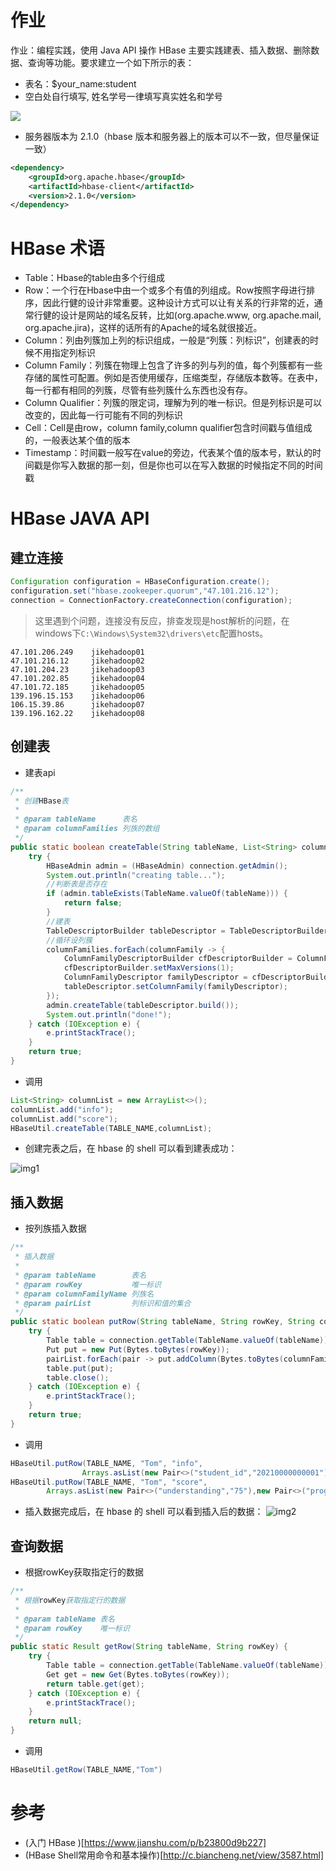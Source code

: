 # 作业
作业：编程实践，使用 Java API 操作 HBase
主要实践建表、插入数据、删除数据、查询等功能。要求建立一个如下所示的表：

* 表名：$your_name:student
* 空白处自行填写, 姓名学号一律填写真实姓名和学号

![](https://static001.infoq.cn/resource/image/21/89/21ceb17dda135b92d718a5db94603689.png)

* 服务器版本为 2.1.0（hbase 版本和服务器上的版本可以不一致，但尽量保证一致）
```xml
<dependency>
    <groupId>org.apache.hbase</groupId>
    <artifactId>hbase-client</artifactId>
    <version>2.1.0</version>
</dependency>
```

# HBase 术语
* Table：Hbase的table由多个行组成
* Row：一个行在Hbase中由一个或多个有值的列组成。Row按照字母进行排序，因此行健的设计非常重要。这种设计方式可以让有关系的行非常的近，通常行健的设计是网站的域名反转，比如(org.apache.www, org.apache.mail, org.apache.jira)，这样的话所有的Apache的域名就很接近。
* Column：列由列簇加上列的标识组成，一般是“列簇：列标识”，创建表的时候不用指定列标识
* Column Family：列簇在物理上包含了许多的列与列的值，每个列簇都有一些存储的属性可配置。例如是否使用缓存，压缩类型，存储版本数等。在表中，每一行都有相同的列簇，尽管有些列簇什么东西也没有存。
* Column Qualifier：列簇的限定词，理解为列的唯一标识。但是列标识是可以改变的，因此每一行可能有不同的列标识
* Cell：Cell是由row，column family,column qualifier包含时间戳与值组成的，一般表达某个值的版本
* Timestamp：时间戳一般写在value的旁边，代表某个值的版本号，默认的时间戳是你写入数据的那一刻，但是你也可以在写入数据的时候指定不同的时间戳

# HBase JAVA API
## 建立连接
```java
Configuration configuration = HBaseConfiguration.create();
configuration.set("hbase.zookeeper.quorum","47.101.216.12");
connection = ConnectionFactory.createConnection(configuration);
```

> 这里遇到个问题，连接没有反应，排查发现是host解析的问题，在windows下`C:\Windows\System32\drivers\etc`配置hosts。

```
47.101.206.249    jikehadoop01
47.101.216.12     jikehadoop02
47.101.204.23     jikehadoop03
47.101.202.85     jikehadoop04
47.101.72.185     jikehadoop05
139.196.15.153    jikehadoop06
106.15.39.86      jikehadoop07
139.196.162.22    jikehadoop08
```

## 创建表
* 建表api
```java
/**
 * 创建HBase表
 *
 * @param tableName      表名
 * @param columnFamilies 列族的数组
 */
public static boolean createTable(String tableName, List<String> columnFamilies) {
    try {
        HBaseAdmin admin = (HBaseAdmin) connection.getAdmin();
        System.out.println("creating table...");
        //判断表是否存在
        if (admin.tableExists(TableName.valueOf(tableName))) {
            return false;
        }
        //建表
        TableDescriptorBuilder tableDescriptor = TableDescriptorBuilder.newBuilder(TableName.valueOf(tableName));
        //循环设列簇
        columnFamilies.forEach(columnFamily -> {
            ColumnFamilyDescriptorBuilder cfDescriptorBuilder = ColumnFamilyDescriptorBuilder.newBuilder(Bytes.toBytes(columnFamily));
            cfDescriptorBuilder.setMaxVersions(1);
            ColumnFamilyDescriptor familyDescriptor = cfDescriptorBuilder.build();
            tableDescriptor.setColumnFamily(familyDescriptor);
        });
        admin.createTable(tableDescriptor.build());
        System.out.println("done!");
    } catch (IOException e) {
        e.printStackTrace();
    }
    return true;
}
```
* 调用
```java
List<String> columnList = new ArrayList<>();
columnList.add("info");
columnList.add("score");
HBaseUtil.createTable(TABLE_NAME,columnList);
```

* 创建完表之后，在 hbase 的 shell 可以看到建表成功：

![img1]()

## 插入数据
* 按列族插入数据
```java
/**
 * 插入数据
 *
 * @param tableName        表名
 * @param rowKey           唯一标识
 * @param columnFamilyName 列族名
 * @param pairList         列标识和值的集合
 */
public static boolean putRow(String tableName, String rowKey, String columnFamilyName, List<Pair<String, String>> pairList) {
    try {
        Table table = connection.getTable(TableName.valueOf(tableName));
        Put put = new Put(Bytes.toBytes(rowKey));
        pairList.forEach(pair -> put.addColumn(Bytes.toBytes(columnFamilyName), Bytes.toBytes(pair.getKey()), Bytes.toBytes(pair.getValue())));
        table.put(put);
        table.close();
    } catch (IOException e) {
        e.printStackTrace();
    }
    return true;
}
```
* 调用
```java
HBaseUtil.putRow(TABLE_NAME, "Tom", "info",
                Arrays.asList(new Pair<>("student_id","20210000000001"),new Pair<>("class","1")));
HBaseUtil.putRow(TABLE_NAME, "Tom", "score",
        Arrays.asList(new Pair<>("understanding","75"),new Pair<>("programing","82")));
```
* 插入数据完成后，在 hbase 的 shell 可以看到插入后的数据：
![img2]()

## 查询数据
* 根据rowKey获取指定行的数据
```java
/**
 * 根据rowKey获取指定行的数据
 *
 * @param tableName 表名
 * @param rowKey    唯一标识
 */
public static Result getRow(String tableName, String rowKey) {
    try {
        Table table = connection.getTable(TableName.valueOf(tableName));
        Get get = new Get(Bytes.toBytes(rowKey));
        return table.get(get);
    } catch (IOException e) {
        e.printStackTrace();
    }
    return null;
}
```
* 调用
```java
HBaseUtil.getRow(TABLE_NAME,"Tom")
```

# 参考
* (入门 HBase )[https://www.jianshu.com/p/b23800d9b227]
* (HBase Shell常用命令和基本操作)[http://c.biancheng.net/view/3587.html]
